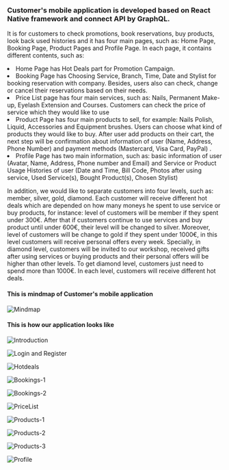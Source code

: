 <h3>Customer's mobile application is developed based on React Native framework and connect API by GraphQL.</h3>

It is for customers to check promotions, book reservations, buy products, look back used histories and it has four main pages, such as: Home Page, Booking Page, Product Pages and Profile Page. In each page, it contains different contents, such as:

  <li> Home Page has Hot Deals part for Promotion Campaign.</li>
  <li> Booking Page has Choosing Service, Branch, Time, Date and Stylist for booking reservation with company. Besides, users  also can check, change or cancel their reservations based on their needs.</li>
  <li> Price List page has four main services, such as: Nails, Permanent Make-up, Eyelash Extension and Courses. Customers can check the price of service which they would like to use </li>
  <li> Product Page has four main products to sell, for example: Nails Polish, Liquid, Accessories and Equipment brushes. Users can choose what kind of products they would like to buy. After user add products on their cart, the next step will be confirmation about information of user (Name, Address, Phone Number) and payment methods (Mastercard, Visa Card, PayPal) .
  <li> Profile Page has two main information, such as: basic information of user (Avatar, Name, Address, Phone number and Email) and Service or Product Usage Histories of user (Date and Time, Bill Code, Photos after using service, Used Service(s), Bought Product(s), Chosen Stylist) </li>

In addition, we would like to separate customers into four levels, such as: member, silver, gold, diamond. Each customer will receive different hot deals which are depended on how many moneys he spent to use service or buy products, for instance: level of customers will be member if they spent under 300€. After that if customers continue to use services and buy product until under 600€, their level will be changed to silver. Moreover, level of customers will be change to gold if they spent under 1000€, in this level customers will receive personal offers every week. Specially, in diamond level, customers will be invited to our workshop, received gifts after using services or buying products and their personal offers will be higher than other levels. To get diamond level, customers just need to spend more than 1000€. In each level, customers will receive different hot deals.

<h4>This is mindmap of Customer's mobile application</h4>

![Mindmap](https://lh3.googleusercontent.com/8AYY8Tv3P6f3_w5DRT9w6SIHo0vTZDsUManeOKifYaijIv0AM1__XXRoZbdyN_PkfZD5ty3fOelLczQgJXRbofKbhgFUpIkNUFllfrWm4e0FgG6_vw9OyE4yXp6c03TkJVVEp3RVJ8M=w1920-h1080)

<h4>This is how our application looks like</h4>

![Introduction](https://lh3.googleusercontent.com/_i3lC3zx8yI0AbvAj0RCT6nO_HmpCr1BisDZn6y3jGOBnGP6MY-si0HPTF8wspn5ZqAHi7_6PKZ_53EVMI8mkUcKvYxnrhzE_yzlkY9DFm8XhrspB2F_3BoAZU7A2rRBLn3yKqIXcBg=w1920-h1080)


![Login and Register](https://lh3.googleusercontent.com/asbh4JHlPnofuYq9pXOdQLtxPDNogrOcZZILDJTVzDJjfQTRaSkebAHRS7t1pWP7px5N-waPBXcyUB6MK81B4RBjZi8OaJd_e-OtVIcXk2Zo2SRP2JhJDUpdVcCieEcpA-6TK2k4d1U=w1920-h1080)


![Hotdeals](https://lh3.googleusercontent.com/im2hjKyyHH22o94hNCV2g1RGi3lO6_o9GcXu2uQtVEGx56r3Fhh_5R_EZlFWGzPTnZXCyY6eBZxwZ-HkvQlI1snptjCrdX7jlO6roDshmzQHNlWEwCRxF6MeA9_UR0irH1y5Sl3IwIU=w1920-h1080)


![Bookings-1](https://lh3.googleusercontent.com/7F3ywgMaFbbDe-pgLLrvIvcqYxSaZLiI-8K3YbbTYVwBT4t8MZWxgIKpvymCbJ3uI_Hn1V9Jm2nRgWFeTijXxtfNEUD7rDb973IZP4thmfnBBk1CMwq0SiT2wYuLb0yYyLpmfwRy4qY=w1920-h1080)

![Bookings-2](https://lh3.googleusercontent.com/97ZH1zp2sh6Io7YH5LOCmGcdm-qsN270iEPn2iBU5aKjHJHLTQyUfDLYThAUmb9-Vqg8vPiMMZaLnz0tZA82xvBRyfQLuWZg0SoMp1pq1S_JJBSKTwh_ys3Xxq1djlWCc0Q70p8Q0BY=w1920-h1080)

![PriceList](https://lh3.googleusercontent.com/oJg3eb95DyJbVBRZv-7NtQgJmyiBDPPq2f665qFf6Tzack1UlnNUPyCM5_jWC0-Pc4KF0qDaFXGB7UV9S8DPAlyU4r71zSn_o5HAZsbo4fW05y5P4YLVV-J-MzGtt_QwoTIzhhEoNA4=w1920-h1080)


![Products-1](https://lh3.googleusercontent.com/ShK_gbMz1edXgOEzrWd45ZmM68JK8KYDEHMKZXGehAwCw4Mc23PH1OR7D7urrLsk45z7bYL-sjXET6sM9rG1qZdgeBf1S8aGrLHfNuZECJRNhJHbMXhO2G0jppua_s_1wD1daGutVuA=w1920-h1080)


![Products-2](https://lh3.googleusercontent.com/_mGbovRwHUDkUCvixyvSyNcXWa5WgvLaj--eTgATgThZIaeCKOdYFSQTx3X2-pdJj5p5yk_e-8Klr-rmJVro9Squ0S5vdr6Ae26nwTZ1zxvVUBxSBLhsuqqpyS_AgznesWCiL7QaEQA=w1920-h1080)

![Products-3](https://lh3.googleusercontent.com/SKM-YybFl097h0aPVkluXT00onKYR2lUs2e4inA9VvefC5HGQLIRhpNfSC6eJtggBvDiPmIHc5hhurcIuoyRYaHuvbO2hO0Z6im7EEc1fNWT-dVpimbqi1HEf_7SNnTGOhX4hRDECvM=w1920-h1080)


![Profile](https://lh3.googleusercontent.com/_i3lC3zx8yI0AbvAj0RCT6nO_HmpCr1BisDZn6y3jGOBnGP6MY-si0HPTF8wspn5ZqAHi7_6PKZ_53EVMI8mkUcKvYxnrhzE_yzlkY9DFm8XhrspB2F_3BoAZU7A2rRBLn3yKqIXcBg=w1920-h1080)


